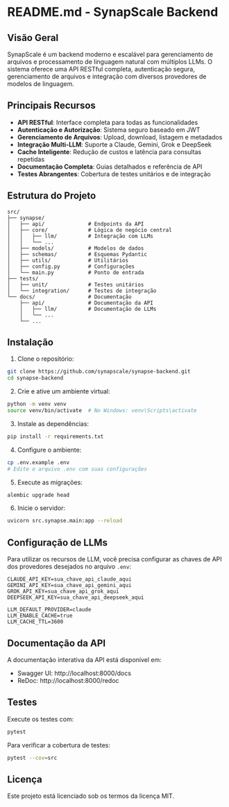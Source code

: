 # README.md - SynapScale Backend

## Visão Geral

SynapScale é um backend moderno e escalável para gerenciamento de arquivos e processamento de linguagem natural com múltiplos LLMs. O sistema oferece uma API RESTful completa, autenticação segura, gerenciamento de arquivos e integração com diversos provedores de modelos de linguagem.

## Principais Recursos

- **API RESTful**: Interface completa para todas as funcionalidades
- **Autenticação e Autorização**: Sistema seguro baseado em JWT
- **Gerenciamento de Arquivos**: Upload, download, listagem e metadados
- **Integração Multi-LLM**: Suporte a Claude, Gemini, Grok e DeepSeek
- **Cache Inteligente**: Redução de custos e latência para consultas repetidas
- **Documentação Completa**: Guias detalhados e referência de API
- **Testes Abrangentes**: Cobertura de testes unitários e de integração

## Estrutura do Projeto

```
src/
├── synapse/
│   ├── api/              # Endpoints da API
│   ├── core/             # Lógica de negócio central
│   │   ├── llm/          # Integração com LLMs
│   │   └── ...
│   ├── models/           # Modelos de dados
│   ├── schemas/          # Esquemas Pydantic
│   ├── utils/            # Utilitários
│   ├── config.py         # Configurações
│   └── main.py           # Ponto de entrada
├── tests/
│   ├── unit/             # Testes unitários
│   └── integration/      # Testes de integração
└── docs/                 # Documentação
    ├── api/              # Documentação da API
    │   ├── llm/          # Documentação de LLMs
    │   └── ...
    └── ...
```

## Instalação

1. Clone o repositório:
```bash
git clone https://github.com/synapscale/synapse-backend.git
cd synapse-backend
```

2. Crie e ative um ambiente virtual:
```bash
python -m venv venv
source venv/bin/activate  # No Windows: venv\Scripts\activate
```

3. Instale as dependências:
```bash
pip install -r requirements.txt
```

4. Configure o ambiente:
```bash
cp .env.example .env
# Edite o arquivo .env com suas configurações
```

5. Execute as migrações:
```bash
alembic upgrade head
```

6. Inicie o servidor:
```bash
uvicorn src.synapse.main:app --reload
```

## Configuração de LLMs

Para utilizar os recursos de LLM, você precisa configurar as chaves de API dos provedores desejados no arquivo `.env`:

```
CLAUDE_API_KEY=sua_chave_api_claude_aqui
GEMINI_API_KEY=sua_chave_api_gemini_aqui
GROK_API_KEY=sua_chave_api_grok_aqui
DEEPSEEK_API_KEY=sua_chave_api_deepseek_aqui

LLM_DEFAULT_PROVIDER=claude
LLM_ENABLE_CACHE=true
LLM_CACHE_TTL=3600
```

## Documentação da API

A documentação interativa da API está disponível em:

- Swagger UI: http://localhost:8000/docs
- ReDoc: http://localhost:8000/redoc

## Testes

Execute os testes com:

```bash
pytest
```

Para verificar a cobertura de testes:

```bash
pytest --cov=src
```

## Licença

Este projeto está licenciado sob os termos da licença MIT.
